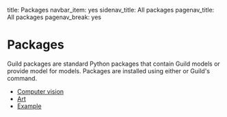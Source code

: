 title: Packages
navbar_item: yes
sidenav_title: All packages
pagenav_title: All packages
pagenav_break: yes

# Packages

Guild packages are standard Python packages that contain Guild models
or provide model for models. Packages are installed using either
[](alias:pip) or Guild's [](cmd:install) command.

- [Computer vision](category:/packages/#cv)
- [Art](category:/packages/#art)
- [Example](category:/packages/#example)
